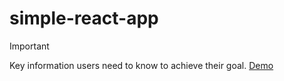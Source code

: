 # simple-react-app

> [!IMPORTANT]
> Key information users need to know to achieve their goal.
[Demo](https://ktv18.github.io/simple-react-app/)
